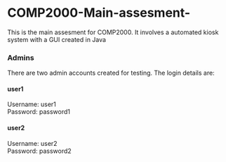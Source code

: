 # COMP2000-Main-assesment-
This is the main assesment for COMP2000. It involves a automated kiosk system with a GUI created in Java

### Admins 
There are two admin accounts created for testing. The login details are:

#### user1
Username: user1  
Password: password1

#### user2
Username: user2  
Password: password2
